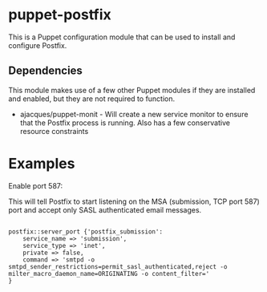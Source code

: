 puppet-postfix
==============

This is a Puppet configuration module that can be used to install and configure Postfix.

## Dependencies ##
This module makes use of a few other Puppet modules if they are installed and enabled, but they are not required to function.
* ajacques/puppet-monit - Will create a new service monitor to ensure that the Postfix process is running. Also has a few conservative resource constraints

# Examples #
Enable port 587:

This will tell Postfix to start listening on the MSA (submission, TCP port 587) port and accept only SASL authenticated email messages.
<pre><code>
postfix::server_port {'postfix_submission':
	service_name => 'submission',
	service_type => 'inet',
	private => false,
	command => 'smtpd -o smtpd_sender_restrictions=permit_sasl_authenticated,reject -o milter_macro_daemon_name=ORIGINATING -o content_filter='
}
</code></pre>
